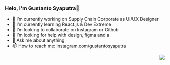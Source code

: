 ### Helo, I'm Gustanto Syaputra👋

- 🔭 I’m currently working on Supply Chain Corporate as UI/UX Designer
- 🌱 I’m currently learning React.js & Dev Extreme
- 👯 I’m looking to collaborate on Instagram or Github
- 🤔 I’m looking for help with design, figma and a
- 💬 Ask me about anything 
- 📫 How to reach me: instagram.com/gustantosyaputra


<img align="right" src="https://github-readme-stats.vercel.app/api?username=gustantosyaputra&show_icons=true&hide_border=true">
